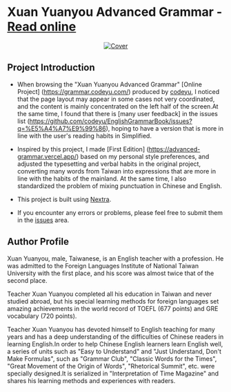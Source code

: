 # Xuan Yuanyou Advanced Grammar - [Read online](https://advanced-grammar.vercel.app/)

<div align="center">
<a href="https://github.com/liby/advanced-grammar">
<img src="https://encrypted-tbn0.gstatic.com/images?q=tbn:ANd9GcTa0CX1P3oEf-a7vYf6BPLac5-xrkbC_bAAng&s" alt="Cover">
</a>
</div>


## Project Introduction

- When browsing the "Xuan Yuanyou Advanced Grammar" [Online Project] (https://grammar.codeyu.com/) produced by [codeyu](https://github.com/codeyu), I noticed that the page layout may appear in some cases not very coordinated, and the content is mainly concentrated on the left half of the screen.At the same time, I found that there is [many user feedback] in the issues list (https://github.com/codeyu/EnglishGrammarBook/issues?q=%E5%A4%A7%E9%99%86), hoping to have a version that is more in line with the user's reading habits in Simplified.

- Inspired by this project, I made [First Edition] (https://advanced-grammar.vercel.app/) based on my personal style preferences, and adjusted the typesetting and verbal habits in the original project, converting many words from Taiwan into expressions that are more in line with the habits of the mainland. At the same time, I also standardized the problem of mixing punctuation in Chinese and English.

- This project is built using [Nextra](https://nextra.site/).

- If you encounter any errors or problems, please feel free to submit them in the [issues](https://github.com/liby/advanced-grammar/issues/) area.

## Author Profile

Xuan Yuanyou, male, Taiwanese, is an English teacher with a profession. He was admitted to the Foreign Languages Institute of National Taiwan University with the first place, and his score was almost twice that of the second place.

Teacher Xuan Yuanyou completed all his education in Taiwan and never studied abroad, but his special learning methods for foreign languages set amazing achievements in the world record of TOEFL (677 points) and GRE vocabulary (720 points).

Teacher Xuan Yuanyou has devoted himself to English teaching for many years and has a deep understanding of the difficulties of Chinese readers in learning English.In order to help Chinese English learners learn English well, a series of units such as "Easy to Understand" and "Just Understand, Don't Make Formulas", such as "Grammar Club", "Classic Words for the Times", "Great Movement of the Origin of Words", "Rhetorical Summit", etc. were specially designed.It is serialized in "Interpretation of Time Magazine" and shares his learning methods and experiences with readers.